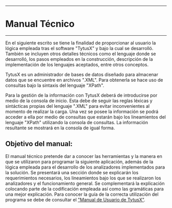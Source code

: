 _____

# Manual Técnico

_____

En el siguiente escrito se tiene la finalidad de proporcionar al usuario la lógica empleada tras el software "TytusX" y bajo la cual se desarrolló. También se incluyen otros detalles técnicos como el lenguaje donde se desarrolló, los pasos empleados en la construcción, descripción de la implementación de los lenguajes aceptados, entre otros conceptos.

TytusX es un administrador de bases de datos diseñado para almacenar datos que se encuentre en archivos ".XML". Para obtenerla se hace uso de consultas bajo la sintaxis del lenguaje "XPath".

Para la gestión de la información con TytusX deberá de introducirse por medio de la consola de inicio. Esta debe de seguir las reglas léxicas y sintácticas propias del lenguaje ".XML" para evitar inconvenientes al momento de realizar la carga. Una vez se posee la información se podrá acceder a ella por medio de consultas que estarán bajo los lineamientos del lenguaje "XPath" utilizando la consola de consultas. La información resultante se mostrará en la consola de igual forma.


## Objetivo del manual:
El manual técnico pretende dar a conocer las herramientas y la manera en que se utilizaron para programar la siguiente aplicación, además de la lógica empleada para el desarrollo de los analizadores implementados para la solución. Se presentará una sección donde se explicarán los requerimientos necesarios, los lineamientos bajo los que se realizaron los analizadores y el funcionamiento general. Se complementará la explicación colocando parte de la codificación empleada así como las gramáticas para una mejor explicación. Para conocer la guía de la correcta utilización del programa se debe de consultar el ["Manual de Usuario de TytusX"](./Manual%20de%20Usuario.md).